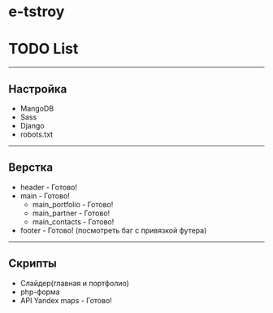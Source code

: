 # e-tstroy

# TODO List

---

## Настройка

+ MangoDB
+ Sass
+ Django
+ robots.txt

---

## Верстка

+ header - Готово!
+ main - Готово!
  + main_portfolio - Готово!
  + main_partner - Готово!
  + main_contacts - Готово!
+ footer - Готово! (посмотреть баг с привязкой футера)

---

## Скрипты

+ Слайдер(главная и портфолио)
+ php-форма
+ API Yandex maps - Готово!
